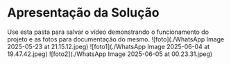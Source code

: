 # Apresentação da Solução

Use esta pasta para salvar o vídeo demonstrando o funcionamento do projeto e as fotos para documentação do mesmo.
![foto](./WhatsApp Image 2025-05-23 at 21.15.12.jpeg)
![foto1](./WhatsApp Image 2025-06-04 at 19.47.42.jpeg)
![foto2](./WhatsApp Image 2025-06-05 at 00.23.31.jpeg)
